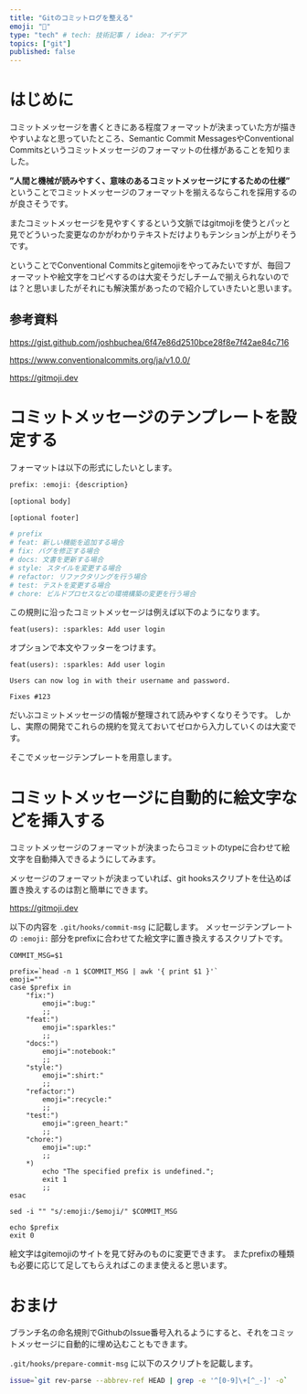 ```yaml
---
title: "Gitのコミットログを整える"
emoji: "👋"
type: "tech" # tech: 技術記事 / idea: アイデア
topics: ["git"]
published: false
---
```


# はじめに

コミットメッセージを書くときにある程度フォーマットが決まっていた方が描きやすいよなと思っていたところ、Semantic Commit MessagesやConventional Commitsというコミットメッセージのフォーマットの仕様があることを知りました。

**”人間と機械が読みやすく、意味のあるコミットメッセージにするための仕様”** ということでコミットメッセージのフォーマットを揃えるならこれを採用するのが良さそうです。

またコミットメッセージを見やすくするという文脈ではgitmojiを使うとパッと見でどういった変更なのかがわかりテキストだけよりもテンションが上がりそうです。

ということでConventional Commitsとgitemojiをやってみたいですが、毎回フォーマットや絵文字をコピペするのは大変そうだしチームで揃えられないのでは？と思いましたがそれにも解決策があったので紹介していきたいと思います。

## 参考資料

https://gist.github.com/joshbuchea/6f47e86d2510bce28f8e7f42ae84c716

https://www.conventionalcommits.org/ja/v1.0.0/

https://gitmoji.dev

# コミットメッセージのテンプレートを設定する

フォーマットは以下の形式にしたいとします。

```bash
prefix: :emoji: {description}

[optional body]

[optional footer]

# prefix
# feat: 新しい機能を追加する場合
# fix: バグを修正する場合
# docs: 文書を更新する場合
# style: スタイルを変更する場合
# refactor: リファクタリングを行う場合
# test: テストを変更する場合
# chore: ビルドプロセスなどの環境構築の変更を行う場合

```

この規則に沿ったコミットメッセージは例えば以下のようになります。

`feat(users): :sparkles: Add user login`

オプションで本文やフッターをつけます。

```
feat(users): :sparkles: Add user login

Users can now log in with their username and password.

Fixes #123
```

だいぶコミットメッセージの情報が整理されて読みやすくなりそうです。
しかし、実際の開発でこれらの規約を覚えておいてゼロから入力していくのは大変です。

そこでメッセージテンプレートを用意します。



# コミットメッセージに自動的に絵文字などを挿入する

コミットメッセージのフォーマットが決まったらコミットのtypeに合わせて絵文字を自動挿入できるようにしてみます。

メッセージのフォーマットが決まっていれば、git hooksスクリプトを仕込めば置き換えするのは割と簡単にできます。

https://gitmoji.dev

以下の内容を `.git/hooks/commit-msg` に記載します。
メッセージテンプレートの `:emoji:` 部分をprefixに合わせてた絵文字に置き換えするスクリプトです。

```
COMMIT_MSG=$1

prefix=`head -n 1 $COMMIT_MSG | awk '{ print $1 }'`
emoji=""
case $prefix in
    "fix:")
        emoji=":bug:"
        ;;
    "feat:")
        emoji=":sparkles:"
        ;;
    "docs:")
        emoji=":notebook:"
        ;;
    "style:")
        emoji=":shirt:"
        ;;
    "refactor:")
        emoji=":recycle:"
        ;;
    "test:")
        emoji=":green_heart:"
        ;;
    "chore:")
        emoji=":up:"
        ;;
    *)
        echo "The specified prefix is undefined.";
		exit 1
		;;
esac

sed -i "" "s/:emoji:/$emoji/" $COMMIT_MSG

echo $prefix
exit 0
```

絵文字はgitemojiのサイトを見て好みのものに変更できます。
またprefixの種類も必要に応じて足してもらえればこのまま使えると思います。

# おまけ

ブランチ名の命名規則でGithubのIssue番号入れるようにすると、それをコミットメッセージに自動的に埋め込むこともできます。

`.git/hooks/prepare-commit-msg` に以下のスクリプトを記載します。

```bash
issue=`git rev-parse --abbrev-ref HEAD | grep -e '^[0-9]\+[^_-]' -o`
```
